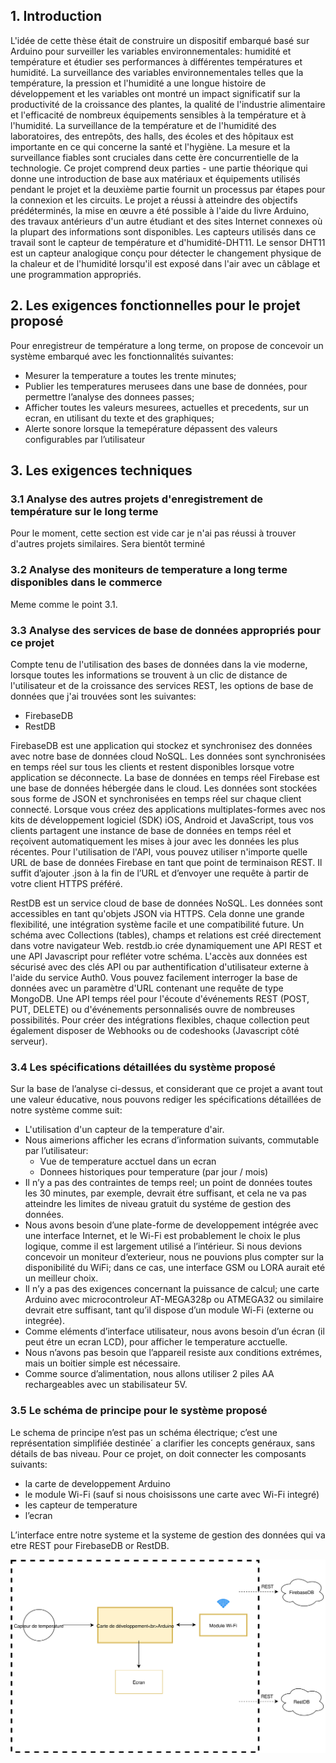 ## 1. Introduction

L'idée de cette thèse était de construire un dispositif embarqué basé sur Arduino pour surveiller les variables environnementales: humidité et température et étudier ses performances à différentes températures et humidité.
La surveillance des variables environnementales telles que la température, la pression et l'humidité a une longue histoire de développement et les variables ont montré un impact significatif sur la productivité de la croissance des plantes, la qualité de l'industrie alimentaire et l'efficacité de nombreux équipements sensibles à la température et à l'humidité. La surveillance de la température et de l'humidité des laboratoires, des entrepôts, des halls, des écoles et des hôpitaux est importante en ce qui concerne la santé et l'hygiène. La mesure et la surveillance fiables sont cruciales dans cette ère concurrentielle de la technologie.
Ce projet comprend deux parties - une partie théorique qui donne une introduction de base aux matériaux et équipements utilisés pendant le projet et la deuxième partie fournit un processus par étapes pour la connexion et les circuits. Le projet a réussi à atteindre des objectifs prédéterminés, la mise en œuvre a été possible à l'aide du livre Arduino, des travaux antérieurs d'un autre étudiant et des sites Internet connexes où la plupart des informations sont disponibles.
Les capteurs utilisés dans ce travail sont le capteur de température et d'humidité-DHT11. Le sensor DHT11 est un capteur analogique conçu pour détecter le changement physique de la chaleur et de l'humidité lorsqu'il est exposé dans l'air avec un câblage et une programmation appropriés.

## 2. Les exigences fonctionnelles pour le projet proposé

Pour enregistreur de température a long terme, on propose de concevoir un système embarqué avec les fonctionnalités suivantes:
* Mesurer la temperature a toutes les trente minutes;
* Publier les temperatures merusees dans une base de données, pour permettre l’analyse des
donnees passes;
* Afficher toutes les valeurs mesurees, actuelles et precedents, sur un ecran, en utilisant du texte
et des graphiques;
* Alerte sonore lorsque la temepérature dépassent des valeurs configurables par l’utilisateur


## 3. Les exigences techniques

### 3.1 Analyse des autres projets d'enregistrement de température sur le long terme

Pour le moment, cette section est vide car je n'ai pas réussi à trouver d'autres projets similaires. Sera bientôt terminé

### 3.2 Analyse des moniteurs de temperature a long terme disponibles dans le commerce

Meme comme le point 3.1.

### 3.3 Analyse des services de base de données appropriés pour ce projet

Compte tenu de l'utilisation des bases de données dans la vie moderne, lorsque toutes les informations se trouvent à un clic de distance de l'utilisateur et de la croissance des services REST, les options de base de données que j'ai trouvées sont les suivantes:

* FirebaseDB
* RestDB

FirebaseDB est une application qui stockez et synchronisez des données avec notre base de données cloud NoSQL. Les données sont synchronisées en temps réel sur tous les clients et restent disponibles lorsque votre application se déconnecte.
La base de données en temps réel Firebase est une base de données hébergée dans le cloud. Les données sont stockées sous forme de JSON et synchronisées en temps réel sur chaque client connecté. Lorsque vous créez des applications multiplates-formes avec nos kits de développement logiciel (SDK) iOS, Android et JavaScript, tous vos clients partagent une instance de base de données en temps réel et reçoivent automatiquement les mises à jour avec les données les plus récentes.
Pour l'utilisation de l'API, vous pouvez utiliser n'importe quelle URL de base de données Firebase en tant que point de terminaison REST. Il suffit d’ajouter .json à la fin de l’URL et d’envoyer une requête à partir de votre client HTTPS préféré.

RestDB est un service cloud de base de données NoSQL. Les données sont accessibles en tant qu'objets JSON via HTTPS. Cela donne une grande flexibilité, une intégration système facile et une compatibilité future.
Un schéma avec Collections (tables), champs et relations est créé directement dans votre navigateur Web. restdb.io crée dynamiquement une API REST et une API Javascript pour refléter votre schéma.
L'accès aux données est sécurisé avec des clés API ou par authentification d'utilisateur externe à l'aide du service Auth0. Vous pouvez facilement interroger la base de données avec un paramètre d'URL contenant une requête de type MongoDB.
Une API temps réel pour l'écoute d'événements REST (POST, PUT, DELETE) ou d'événements personnalisés ouvre de nombreuses possibilités.
Pour créer des intégrations flexibles, chaque collection peut également disposer de Webhooks ou de codeshooks (Javascript côté serveur).

### 3.4 Les spécifications détaillées du système proposé
Sur la base de l’analyse ci-dessus, et considerant que ce projet a avant tout une valeur éducative, nous pouvons rediger les spécifications détaillées de notre système comme suit:

* L'utilisation d'un capteur de la temperature d'air.
* Nous aimerions afficher les ecrans d’information suivants, commutable par l’utilisateur:
  * Vue de temperature acctuel dans un ecran
  * Donnees historiques pour temperature (par jour / mois)
* Il n’y a pas des contraintes de temps reel; un point de données toutes les 30 minutes, par exemple, devrait étre suffisant, et cela ne va pas atteindre les limites de niveau gratuit du systéme de gestion des données.
* Nous avons besoin d’une plate-forme de developpement intégrée avec une interface Internet, et le Wi-Fi est probablement le choix le plus logique, comme il est largement utilisé a l’intérieur. Si nous devions concevoir un moniteur d’exterieur, nous ne pouvions plus compter sur la disponibilité du WiFi; dans ce cas, une interface GSM ou LORA aurait eté un meilleur choix.
* Il n’y a pas des exigences concernant la puissance de calcul; une carte Arduino avec microcontroleur AT-MEGA328p ou ATMEGA32 ou similaire devrait etre suffisant, tant qu’il dispose d’un module Wi-Fi (externe ou integrée).
* Comme eléments d’interface utilisateur, nous avons besoin d’un écran (il peut étre un ecran LCD), pour afficher le temperature acctuelle.
* Nous n’avons pas besoin que l’appareil resiste aux conditions extrémes, mais un boitier simple est nécessaire.
* Comme source d’alimentation, nous allons utiliser 2 piles AA rechargeables avec un stabilisateur 5V.

### 3.5  Le schéma de principe pour le système proposé

Le schema de principe n’est pas un schéma électrique; c’est une représentation simplifiée destinée´ a clarifier les concepts genéraux, sans détails de bas niveau.
Pour ce projet, on doit connecter les composants suivants:
* la carte de developpement Arduino
* le module Wi-Fi (sauf si nous choisissons une carte avec Wi-Fi integré)
* les capteur de temperature
* l’ecran

L’interface entre notre systeme et la systeme de gestion des données qui va etre REST pour FirebaseDB or RestDB.

![Diagram](projectDiagram.svg)